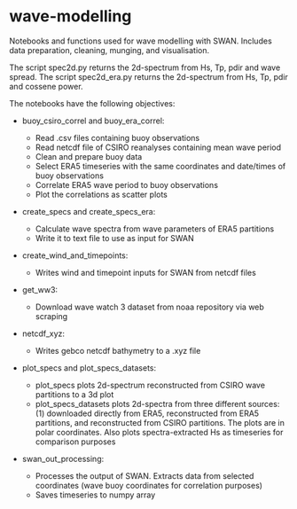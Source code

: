# wave-modelling
Notebooks and functions used for wave modelling with SWAN. Includes data preparation, cleaning, munging, and visualisation.

The script spec2d.py returns the 2d-spectrum from Hs, Tp, pdir and wave spread. The script spec2d_era.py returns the 2d-spectrum from Hs, Tp, pdir and cossene power.

The notebooks have the following objectives:

- buoy_csiro_correl and buoy_era_correl:
    - Read .csv files containing buoy observations
    - Read netcdf file of CSIRO reanalyses containing mean wave period
    - Clean and prepare buoy data
    - Select ERA5 timeseries with the same coordinates and date/times of buoy observations
    - Correlate ERA5 wave period to buoy observations
    - Plot the correlations as scatter plots

- create_specs and create_specs_era:
    - Calculate wave spectra from wave parameters of ERA5 partitions
    - Write it to text file to use as input for SWAN

- create_wind_and_timepoints:
    - Writes wind and timepoint inputs for SWAN from netcdf files
    
- get_ww3:
    - Download wave watch 3 dataset from noaa repository via web scraping

- netcdf_xyz:
    - Writes gebco netcdf bathymetry to a .xyz file
- plot_specs and plot_specs_datasets:
    - plot_specs plots 2d-spectrum reconstructed from CSIRO wave partitions to a 3d plot
    - plot_specs_datasets plots 2d-spectra from three different sources: (1) downloaded directly from ERA5, reconstructed from ERA5 partitions, and reconstructed from CSIRO partitions. The plots are in polar coordinates. Also plots spectra-extracted Hs as timeseries for comparison purposes
    
- swan_out_processing:
    - Processes the output of SWAN. Extracts data from selected coordinates (wave buoy coordinates for correlation purposes)
    - Saves timeseries to numpy array
    
